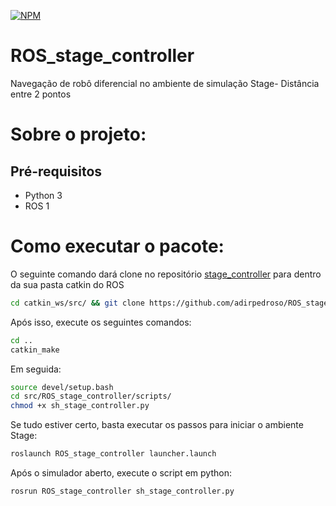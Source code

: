 
[![NPM](https://img.shields.io/npm/l/react)](https://github.com/adirpedroso/ROS_stage_controller/blob/main/LICENSE)
# ROS_stage_controller

Navegação de robô diferencial no ambiente de simulação Stage- Distância entre 2 pontos

# Sobre o projeto:
## Pré-requisitos
- Python 3
- ROS 1
# Como executar o pacote:

O seguinte comando dará clone no repositório [stage_controller](https://github.com/adirpedroso/ROS_stage_controller/tree/main) para dentro da sua pasta catkin do ROS
```bash
cd catkin_ws/src/ && git clone https://github.com/adirpedroso/ROS_stage_controller.git
```
Após isso, execute os seguintes comandos:
```bash
cd .. 
catkin_make
```
Em seguida:
```bash
source devel/setup.bash
cd src/ROS_stage_controller/scripts/
chmod +x sh_stage_controller.py 
```
Se tudo estiver certo, basta executar os passos para iniciar o ambiente Stage:
```bash
roslaunch ROS_stage_controller launcher.launch 
```
Após o simulador aberto, execute o script em python:
```bash
rosrun ROS_stage_controller sh_stage_controller.py 
```


